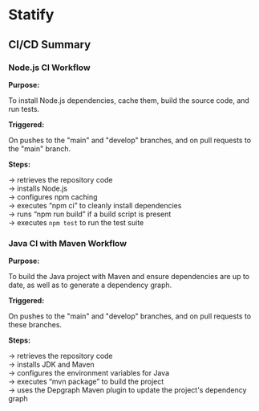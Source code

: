 # Statify

## CI/CD Summary

### Node.js CI Workflow

**Purpose:** 

To install Node.js dependencies, cache them, build the source code, and run tests.

**Triggered:** 

On pushes to the "main" and "develop" branches, and on pull requests to the "main" branch.

**Steps:**  

→ retrieves the repository code   
→ installs Node.js   
→ configures npm caching  
→ executes “npm ci” to cleanly install dependencies  
→ runs “npm run build” if a build script is present   
→ executes `npm test` to run the test suite   

### Java CI with Maven Workflow

**Purpose:** 

To build the Java project with Maven and ensure dependencies are up to date, as well as to generate a dependency graph.

**Triggered:** 

On pushes to the "main" and "develop" branches, and on pull requests to these branches.

**Steps:**

→  retrieves the repository code  
→  installs JDK and Maven   
→  configures the environment variables for Java  
→  executes “mvn package” to build the project   
→  uses the Depgraph Maven plugin to update the project's dependency graph  
